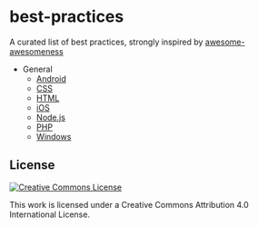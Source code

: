 # best-practices

A curated list of best practices, strongly inspired by [awesome-awesomeness](https://github.com/bayandin/awesome-awesomeness)

- General
	- [Android](https://github.com/futurice/android-best-practices)
	- [CSS](https://github.com/sezgi/CSS-Best-Practices)
	- [HTML](https://github.com/hail2u/html-best-practices)
	- [iOS](https://github.com/futurice/ios-good-practices)
	- [Node.js](https://github.com/alanjames1987/Node.js-Best-Practices)
	- [PHP](https://github.com/codeguy/php-the-right-way)
	- [Windows](https://github.com/futurice/windows-app-development-best-practices)

## License

[![Creative Commons License](http://i.creativecommons.org/l/by/4.0/88x31.png)](http://creativecommons.org/licenses/by/4.0/)

This work is licensed under a Creative Commons Attribution 4.0 International License.
